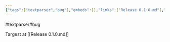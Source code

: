 ```yaml
---
{"tags":["textparser","bug"],"embeds":[],"links":["Release 0.1.0.md"],"uuid":"340b178a-8ee6-409e-ba29-f96fce8c56ea","todos":{"done":[],"pending":[]}}
---
```

#textparser#bug

Targest at [[Release 0.1.0.md]]